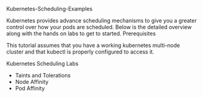 Kubernetes-Scheduling-Examples

Kubernetes provides advance scheduling mechanisms to give you a greater control over how your pods are scheduled. Below is the detailed overview along with the hands on labs to get to started.
Prerequisites

This tutorial assumes that you have a working kubernetes multi-node cluster and that kubectl is properly configured to access it.

Kubernetes Scheduling Labs

   * Taints and Tolerations
   * Node Affinity
   * Pod Affinity

